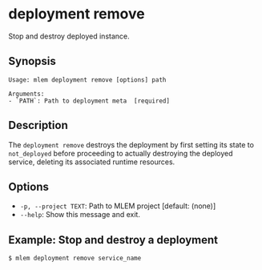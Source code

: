 # deployment remove

Stop and destroy deployed instance.

## Synopsis

```usage
Usage: mlem deployment remove [options] path

Arguments:
- `PATH`: Path to deployment meta  [required]
```

## Description

The `deployment remove` destroys the deployment by first setting its state to
`not_deployed` before proceeding to actually destroying the deployed service,
deleting its associated runtime resources.

## Options

- `-p, --project TEXT`: Path to MLEM project  [default: (none)]
- `--help`: Show this message and exit.

## Example: Stop and destroy a deployment

```cli
$ mlem deployment remove service_name
```

